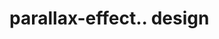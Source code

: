 # parallax-effect.. design                                                                                                                                                                               
                                     

